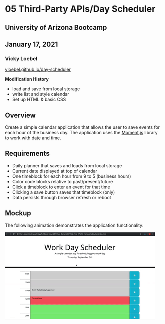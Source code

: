 # 05 Third-Party APIs/Day Scheduler
## University of Arizona Bootcamp  
## January 17, 2021
### Vicky Loebel

[vloebel.github.io/day-scheduler](https://vloebel.github.io/day-scheduler/) 

**Modification History**  

* load and save from local storage
* write list and style calendar
* Set up HTML & basic CSS

## Overview
Create a simple calendar application that allows the user to save events for each hour of the business day. The application uses the [Moment.js](https://momentjs.com/) library to work with date and time.

## Requirements
* Daily planner that saves and loads from local storage
* Current date displayed at top of calendar
* One timeblock for each hour from 9 to 5 (business hours)
* Color code blocks relative to past/present/future
* Click a timeblock to enter an event for that time
* Clicking a save button saves that timeblock (only)
* Data persists through browser refresh or reboot

## Mockup

The following animation demonstrates the application functionality:

![day planner demo](./assets/img/05-third-party-apis-homework-demo.gif)

